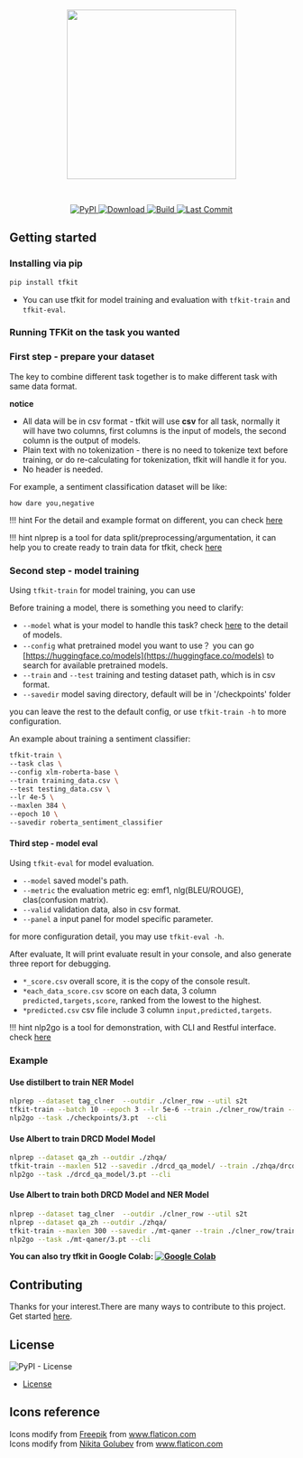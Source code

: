 <p  align="center">
    <br>
    <img src="https://raw.githubusercontent.com/voidful/TFkit/master/docs/img/tfkit.png" width="300"/>
    <br>
</p>
<br/>
<p align="center">
    <a href="https://pypi.org/project/tfkit/">
        <img alt="PyPI" src="https://img.shields.io/pypi/v/tfkit">
    </a>
    <a href="https://github.com/voidful/tfkit">
        <img alt="Download" src="https://img.shields.io/pypi/dm/tfkit">
    </a>
    <a href="https://github.com/voidful/tfkit">
        <img alt="Build" src="https://img.shields.io/github/workflow/status/voidful/tfkit/Python package">
    </a>
    <a href="https://github.com/voidful/tfkit">
        <img alt="Last Commit" src="https://img.shields.io/github/last-commit/voidful/tfkit">
    </a>
</p>

## Getting started

### Installing via pip
```bash
pip install tfkit
```

* You can use tfkit for model training and evaluation with `tfkit-train` and `tfkit-eval`.

### Running TFKit on the task you wanted

### First step - prepare your dataset
The key to combine different task together is to make different task with same data format.

**notice**  

* All data will be in csv format - tfkit will use **csv** for all task, normally it will have two columns, first columns is the input of models, the second column is the output of models.
* Plain text with no tokenization - there is no need to tokenize text before training, or do re-calculating for tokenization, tfkit will handle it for you.
* No header is needed.

For example, a sentiment classification dataset will be like:
```csv
how dare you,negative
```

!!! hint 
    For the detail and example format on different, you can check [here](tasks/) 

!!! hint 
    nlprep is a tool for data split/preprocessing/argumentation, it can help you to create ready to train data for tfkit, check [here](https://github.com/voidful/NLPrep)

### Second step - model training

Using `tfkit-train` for model training, you can use 

Before training a model, there is something you need to clarify:

- `--model` what is your model to handle this task? check [here](models/) to the detail of models.
- `--config` what pretrained model you want to use？ you can go [https://huggingface.co/models](https://huggingface.co/models) to search for available pretrained models.
- `--train` and `--test` training and testing dataset path, which is in csv format.
- `--savedir` model saving directory, default will be in '/checkpoints' folder
  
you can leave the rest to the default config, or use `tfkit-train -h` to more configuration.

An example about training a sentiment classifier:
```bash
tfkit-train \
--task clas \
--config xlm-roberta-base \
--train training_data.csv \
--test testing_data.csv \
--lr 4e-5 \
--maxlen 384 \
--epoch 10 \
--savedir roberta_sentiment_classifier
```

#### Third step - model eval

Using `tfkit-eval` for model evaluation.   
- `--model` saved model's path.  
- `--metric` the evaluation metric eg: emf1, nlg(BLEU/ROUGE), clas(confusion matrix).  
- `--valid` validation data, also in csv format.  
- `--panel` a input panel for model specific parameter.  

for more configuration detail, you may use `tfkit-eval -h`.

After evaluate, It will print evaluate result in your console, and also generate three report for debugging.  
- `*_score.csv` overall score, it is the copy of the console result.  
- `*each_data_score.csv` score on each data, 3 column `predicted,targets,score`, ranked from the lowest to the highest.  
- `*predicted.csv` csv file include 3 column `input,predicted,targets`.  

!!! hint 
    nlp2go is a tool for demonstration, with CLI and Restful interface. check [here](https://github.com/voidful/nlp2go) 

### Example
#### Use distilbert to train NER Model
```bash
nlprep --dataset tag_clner  --outdir ./clner_row --util s2t
tfkit-train --batch 10 --epoch 3 --lr 5e-6 --train ./clner_row/train --test ./clner_row/test --maxlen 512 --task tag --config distilbert-base-multilingual-cased 
nlp2go --task ./checkpoints/3.pt  --cli     
```

#### Use Albert to train DRCD Model Model
```bash
nlprep --dataset qa_zh --outdir ./zhqa/   
tfkit-train --maxlen 512 --savedir ./drcd_qa_model/ --train ./zhqa/drcd-train --test ./zhqa/drcd-test --task qa --config voidful/albert_chinese_small  --cache
nlp2go --task ./drcd_qa_model/3.pt --cli 
```

#### Use Albert to train both DRCD Model and NER Model
```bash
nlprep --dataset tag_clner  --outdir ./clner_row --util s2t
nlprep --dataset qa_zh --outdir ./zhqa/ 
tfkit-train --maxlen 300 --savedir ./mt-qaner --train ./clner_row/train ./zhqa/drcd-train --test ./clner_row/test ./zhqa/drcd-test --task tag qa --config voidful/albert_chinese_small
nlp2go --task ./mt-qaner/3.pt --cli 
```

**You can also try tfkit in Google Colab: [![Google Colab](https://colab.research.google.com/assets/colab-badge.svg "tfkit")](https://colab.research.google.com/drive/1hqaTKxd3VtX2XkvjiO0FMtY-rTZX30MJ?usp=sharing)**

## Contributing
Thanks for your interest.There are many ways to contribute to this project. Get started [here](https://github.com/voidful/tfkit/blob/master/CONTRIBUTING.md).

## License 
![PyPI - License](https://img.shields.io/github/license/voidful/tfkit)

* [License](https://github.com/voidful/tfkit/blob/master/LICENSE)

## Icons reference
Icons modify from <a href="http://www.freepik.com/" title="Freepik">Freepik</a> from <a href="https://www.flaticon.com/" title="Flaticon">www.flaticon.com</a>      
Icons modify from <a href="https://www.flaticon.com/authors/nikita-golubev" title="Nikita Golubev">Nikita Golubev</a> from <a href="https://www.flaticon.com/" title="Flaticon">www.flaticon.com</a>      
